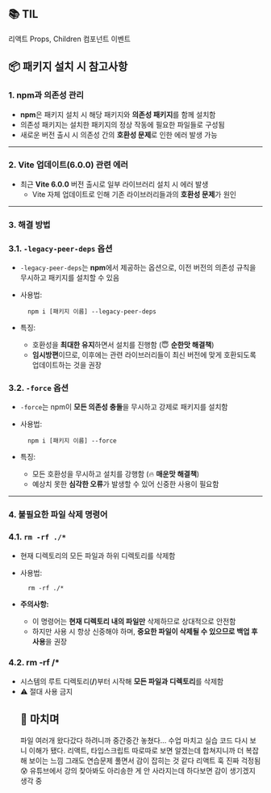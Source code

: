 <h2 id="📚-til">📚 TIL</h2>
<p>리액트 Props, Children
컴포넌트 이벤트</p>
<h2 id="📦-패키지-설치-시-참고사항">📦 패키지 설치 시 참고사항</h2>
<h3 id="1-npm과-의존성-관리">1. <strong>npm과 의존성 관리</strong></h3>
<ul>
<li><strong>npm</strong>은 패키지 설치 시 해당 패키지와 <strong>의존성 패키지</strong>를 함께 설치함</li>
<li>의존성 패키지는 설치한 패키지의 정상 작동에 필요한 파일들로 구성됨</li>
<li>새로운 버전 출시 시 의존성 간의 <strong>호환성 문제</strong>로 인한 에러 발생 가능</li>
</ul>
<hr />
<h3 id="2-vite-업데이트600-관련-에러">2. <strong>Vite 업데이트(6.0.0) 관련 에러</strong></h3>
<ul>
<li>최근 <strong>Vite 6.0.0</strong> 버전 출시로 일부 라이브러리 설치 시 에러 발생<ul>
<li>Vite 자체 업데이트로 인해 기존 라이브러리들과의 <strong>호환성 문제</strong>가 원인</li>
</ul>
</li>
</ul>
<hr />
<h3 id="3-해결-방법">3. <strong>해결 방법</strong></h3>
<h3 id="31--legacy-peer-deps-옵션">3.1. <strong><code>-legacy-peer-deps</code> 옵션</strong></h3>
<ul>
<li><p><code>-legacy-peer-deps</code>는 <strong>npm</strong>에서 제공하는 옵션으로, 이전 버전의 의존성 규칙을 무시하고 패키지를 설치할 수 있음</p>
</li>
<li><p>사용법:</p>
<pre><code class="language-bash">  npm i [패키지 이름] --legacy-peer-deps</code></pre>
</li>
<li><p>특징:</p>
<ul>
<li>호환성을 <strong>최대한 유지</strong>하면서 설치를 진행함 (😇 <strong>순한맛 해결책</strong>)</li>
<li><strong>임시방편</strong>이므로, 이후에는 관련 라이브러리들이 최신 버전에 맞게 호환되도록 업데이트하는 것을 권장</li>
</ul>
</li>
</ul>
<h3 id="32--force-옵션">3.2. <strong><code>-force</code> 옵션</strong></h3>
<ul>
<li><p><code>-force</code>는 npm이 <strong>모든 의존성 충돌</strong>을 무시하고 강제로 패키지를 설치함</p>
</li>
<li><p>사용법:</p>
<pre><code class="language-bash">  npm i [패키지 이름] --force</code></pre>
</li>
<li><p>특징:</p>
<ul>
<li>모든 호환성을 무시하고 설치를 강행함 (🔥 <strong>매운맛 해결책</strong>)</li>
<li>예상치 못한 <strong>심각한 오류</strong>가 발생할 수 있어 신중한 사용이 필요함</li>
</ul>
</li>
</ul>
<hr />
<h3 id="4-불필요한-파일-삭제-명령어">4. <strong>불필요한 파일 삭제 명령어</strong></h3>
<h3 id="41-rm--rf-">4.1. <strong><code>rm -rf ./*</code></strong></h3>
<ul>
<li><p>현재 디렉토리의 모든 파일과 하위 디렉토리를 삭제함</p>
</li>
<li><p>사용법:</p>
<pre><code class="language-bash">  rm -rf ./*</code></pre>
</li>
<li><p><strong>주의사항:</strong></p>
<ul>
<li>이 명령어는 <strong>현재 디렉토리 내의 파일만</strong> 삭제하므로 상대적으로 안전함</li>
<li>하지만 사용 시 항상 신중해야 하며, <strong>중요한 파일이 삭제될 수 있으므로 백업 후 사용</strong>을 권장</li>
</ul>
</li>
</ul>
<h3 id="42--rm--rf-">4.2.  rm -rf /*</h3>
<ul>
<li>시스템의 루트 디렉토리(<strong>/</strong>)부터 시작해 <strong>모든 파일과 디렉토리</strong>를 삭제함</li>
<li>⚠️ 절대 사용 금지<h2 id="💬-마치며">💬 마치며</h2>
파일 여러개 왔다갔다 하려니까 중간중간 놓쳤다... 수업 마치고 실습 코드 다시 보니 이해가 됐다.
리액트, 타입스크립트 따로따로 보면 알겠는데 합쳐지니까 더 복잡해 보이는 느낌
그래도 연습문제 풀면서 감이 잡히는 것 같다 
리액트 훅 진짜 걱정됨 😰 유튜브에서 강의 찾아봐도 아리송한 게 안 사라지는데 하다보면 감이 생기겠지 생각 중</li>
</ul>